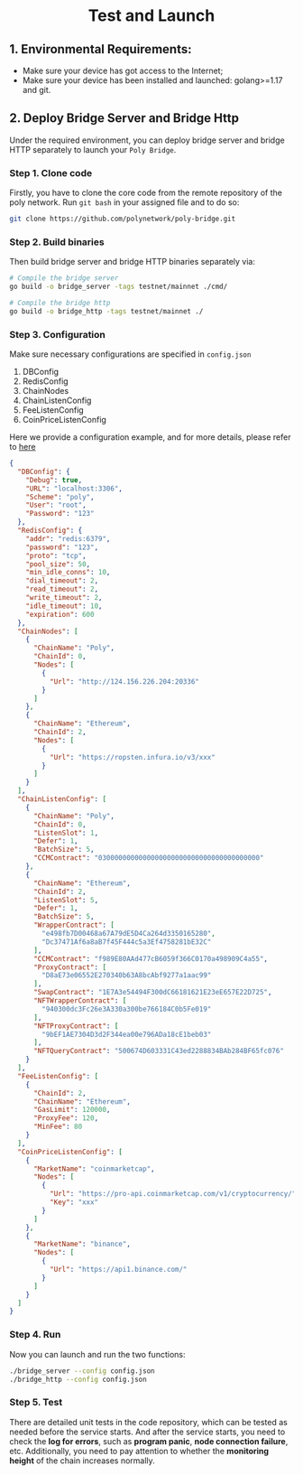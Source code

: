 <h1 align="center">Test and Launch</h1>

## 1. Environmental Requirements:

- Make sure your device has got access to the Internet; 
- Make sure your device has been installed and launched: golang>=1.17 and git.

## 2. Deploy Bridge Server and Bridge Http
Under the required environment, you can deploy bridge server and bridge HTTP separately to launch your `Poly Bridge`.

### Step 1. Clone code
Firstly, you have to clone the core code from the remote repository of the poly network. Run `git bash` in your assigned file and to do so:
```bash
git clone https://github.com/polynetwork/poly-bridge.git
```

### Step 2. Build binaries
Then build bridge server and bridge HTTP binaries separately via:
```bash
# Compile the bridge server
go build -o bridge_server -tags testnet/mainnet ./cmd/

# Compile the bridge http
go build -o bridge_http -tags testnet/mainnet ./
```

### Step 3. Configuration
Make sure necessary configurations are specified in `config.json`
1. DBConfig
2. RedisConfig
3. ChainNodes
4. ChainListenConfig
5. FeeListenConfig
6. CoinPriceListenConfig

Here we provide a configuration example, and for more details, please refer to [here](https://github.com/polynetwork/poly-bridge/blob/master/conf/config_testnet.json)
```json
{
  "DBConfig": {
    "Debug": true,
    "URL": "localhost:3306",
    "Scheme": "poly",
    "User": "root",
    "Password": "123"
  },
  "RedisConfig": {
    "addr": "redis:6379",
    "password": "123",
    "proto": "tcp",
    "pool_size": 50,
    "min_idle_conns": 10,
    "dial_timeout": 2,
    "read_timeout": 2,
    "write_timeout": 2,
    "idle_timeout": 10,
    "expiration": 600
  },
  "ChainNodes": [
    {
      "ChainName": "Poly",
      "ChainId": 0,
      "Nodes": [
        {
          "Url": "http://124.156.226.204:20336"
        }
      ]
    },
    {
      "ChainName": "Ethereum",
      "ChainId": 2,
      "Nodes": [
        {
          "Url": "https://ropsten.infura.io/v3/xxx"
        }
      ]
    }
  ],
  "ChainListenConfig": [
    {
      "ChainName": "Poly",
      "ChainId": 0,
      "ListenSlot": 1,
      "Defer": 1,
      "BatchSize": 5,
      "CCMContract": "0300000000000000000000000000000000000000"
    },
    {
      "ChainName": "Ethereum",
      "ChainId": 2,
      "ListenSlot": 5,
      "Defer": 1,
      "BatchSize": 5,
      "WrapperContract": [
        "e498fb7D00468a67A79dE5D4Ca264d3350165280",
        "Dc37471Af6a8aB7f45F444c5a3Ef4758281bE32C"
      ],
      "CCMContract": "f989E80AAd477cB6059f366C0170a498909C4a55",
      "ProxyContract": [
        "D8aE73e06552E270340b63A8bcAbf9277a1aac99"
      ],
      "SwapContract": "1E7A3e54494F300dC66181621E23eE657E22D725",
      "NFTWrapperContract": [
        "940300dc3Fc26e3A330a300be766184C0b5Fe019"
      ],
      "NFTProxyContract": [
        "9bEF1AE7304D3d2F344ea00e796ADa18cE1beb03"
      ],
      "NFTQueryContract": "500674D603331C43ed2288834BAb284BF65fc076"
    }
  ],
  "FeeListenConfig": [
    {
      "ChainId": 2,
      "ChainName": "Ethereum",
      "GasLimit": 120000,
      "ProxyFee": 120,
      "MinFee": 80
    }
  ],
  "CoinPriceListenConfig": [
    {
      "MarketName": "coinmarketcap",
      "Nodes": [
        {
          "Url": "https://pro-api.coinmarketcap.com/v1/cryptocurrency/",
          "Key": "xxx"
        }
      ]
    },
    {
      "MarketName": "binance",
      "Nodes": [
        {
          "Url": "https://api1.binance.com/"
        }
      ]
    }
  ]
}
```

### Step 4. Run
Now you can launch and run the two functions:
```bash
./bridge_server --config config.json
./bridge_http --config config.json
```

### Step 5. Test
There are detailed unit tests in the code repository, which can be tested as needed before the service starts.
And after the service starts, you need to check the **log for errors**, such as **program panic**, **node connection failure**, etc. 
Additionally, you need to pay attention to whether the **monitoring height** of the chain increases normally. 
